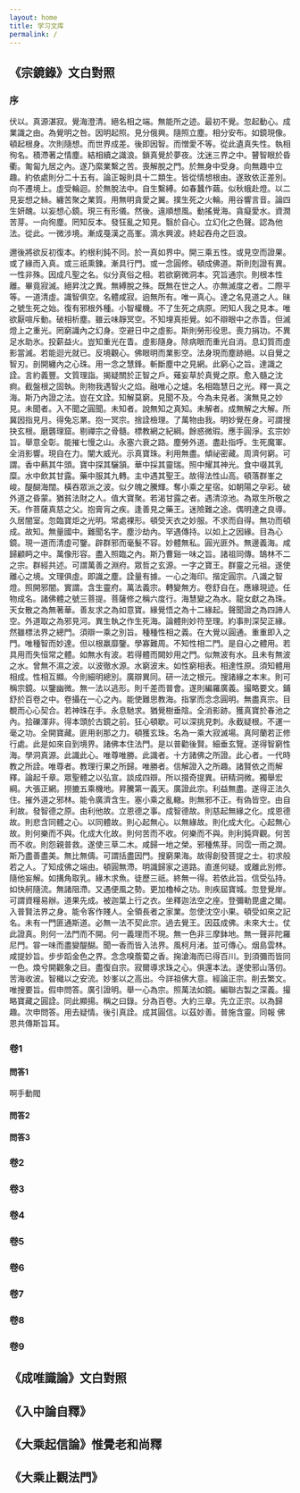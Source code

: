 ```yaml
---
layout: home
title: 学习文库
permalink: /
---
```


##  《宗鏡錄》文白對照
### 序
伏以。真源湛寂。覺海澄清。絕名相之端。無能所之迹。最初不覺。忽起動心。成業識之由。為覺明之咎。因明起照。見分俄興。隨照立塵。相分安布。如鏡現像。頓起根身。次則隨想。而世界成差。後即因智。而憎愛不等。從此遺真失性。執相徇名。積滯著之情塵。結相續之識浪。鎖真覺於夢夜。沈迷三界之中。瞽智眼於昏衢。匍匐九居之內。遂乃縻業繫之苦。喪解脫之門。於無身中受身。向無趣中立趣。約依處則分二十五有。論正報則具十二類生。皆從情想根由。遂致依正差別。向不遷境上。虛受輪迴。於無脫法中。自生繫縛。如春蠶作繭。似秋蛾赴燈。以二見妄想之絲。纏苦聚之業質。用無明貪愛之翼。撲生死之火輪。用谷響言音。論四生妍醜。以妄想心鏡。現三有形儀。然後。違順想風。動搖覺海。貪癡愛水。資潤苦芽。一向徇塵。罔知反本。發狂亂之知見。翳於自心。立幻化之色聲。認為他法。從此。一微涉境。漸成戞漢之高峯。滴水興波。終起吞舟之巨浪。

邇後將欲反初復本。約根利鈍不同。於一真如界中。開三乘五性。或見空而證果。或了緣而入真。或三祇熏鍊。漸具行門。或一念圓修。頓成佛道。斯則剋證有異。一性非殊。因成凡聖之名。似分真俗之相。若欲窮微洞本。究旨通宗。則根本性離。畢竟寂滅。絕昇沈之異。無縛脫之殊。既無在世之人。亦無滅度之者。二際平等。一道清虛。識智俱空。名體咸寂。逈無所有。唯一真心。達之名見道之人。昧之號生死之始。復有邪根外種。小智權機。不了生死之病原。罔知人我之見本。唯欲厭喧斥動。破相析塵。雖云味靜冥空。不知埋真拒覺。如不辯眼中之赤眚。但滅燈上之重光。罔窮識內之幻身。空避日中之虛影。斯則勞形役思。喪力捐功。不異足水助氷。投薪益火。豈知重光在眚。虛影隨身。除病眼而重光自消。息幻質而虛影當滅。若能迴光就已。反境觀心。佛眼明而業影空。法身現而塵跡絕。以自覺之智刃。剖開纏內之心珠。用一念之慧鋒。斬斷塵中之見網。此窮心之旨。達識之詮。言約義豐。文質理詣。揭疑關於正智之戶。薙妄草於真覺之原。愈入髓之沈痾。截盤根之固執。則物我遇智火之焰。融唯心之爐。名相臨慧日之光。釋一真之海。斯乃內證之法。豈在文詮。知解莫窮。見聞不及。今為未見者。演無見之妙見。未聞者。入不聞之圓聞。未知者。說無知之真知。未解者。成無解之大解。所冀因指見月。得兔忘罤。抱一冥宗。捨詮檢理。了萬物由我。明妙覺在身。可謂搜抉玄根。磨礱理窟。剔禪宗之骨髓。標教網之紀綱。餘惑微瑕。應手圓淨。玄宗妙旨。舉意全彰。能摧七慢之山。永塞六衰之路。塵勞外道。盡赴指呼。生死魔軍。全消影響。現自在力。闡大威光。示真寶珠。利用無盡。傾祕密藏。周濟何窮。可謂。香中爇其牛頭。寶中探其驪頷。華中採其靈瑞。照中耀其神光。食中啜其乳糜。水中飲其甘露。藥中服其九轉。主中遇其聖王。故得法性山高。頓落群峯之峻。醍醐海闊。橫吞眾派之波。似夕魄之騰輝。奪小乘之星宿。如朝陽之孕彩。破外道之昏蒙。猶貧法財之人。值大寶聚。若渴甘露之者。遇清涼池。為眾生所敬之天。作菩薩真慈之父。抱膏肓之疾。逢善見之藥王。迷險難之途。偶明達之良導。久居闇室。忽臨寶炬之光明。常處裸形。頓受天衣之妙服。不求而自得。無功而頓成。故知。無量國中。難聞名字。塵沙劫內。罕遇傳持。以如上之因緣。目為心鏡。現一道而清虛可鑒。辟群邪而毫髮不容。妙體無私。圓光匪外。無邊義海。咸歸顧眄之中。萬像形容。盡入照臨之內。斯乃曹谿一味之旨。諸祖同傳。鵠林不二之宗。群經共述。可謂萬善之淵府。眾哲之玄源。一字之寶王。群靈之元祖。遂使離心之境。文理俱虛。即識之塵。詮量有據。一心之海印。揩定圓宗。八識之智燈。照開邪闇。實謂。含生靈府。萬法義宗。轉變無方。卷舒自在。應緣現迹。任物成名。諸佛體之號三菩提。菩薩修之稱六度行。海慧變之為水。龍女獻之為珠。天女散之為無著華。善友求之為如意寶。緣覺悟之為十二緣起。聲聞證之為四諦人空。外道取之為邪見河。異生執之作生死海。論體則妙符至理。約事則深契正緣。然雖標法界之總門。須辯一乘之別旨。種種性相之義。在大覺以圓通。重重即入之門。唯種智而妙達。但以根羸靡鑒。學寡難周。不知性相二門。是自心之體用。若具用而失恒常之體。如無水有波。若得體而闕妙用之門。似無波有水。且未有無波之水。曾無不濕之波。以波徹水源。水窮波末。如性窮相表。相達性原。須知體用相成。性相互顯。今則細明總別。廣辯異同。研一法之根元。搜諸緣之本末。則可稱宗鏡。以鑒幽微。無一法以逃形。則千差而普會。遂則編羅廣義。撮略要文。鋪舒於百卷之中。卷攝在一心之內。能使難思教海。指掌而念念圓明。無盡真宗。目覩而心心契合。若神珠在手。永息馳求。猶覺樹垂陰。全消影跡。獲真寶於春池之內。拾礫渾非。得本頭於古鏡之前。狂心頓歇。可以深挑見刺。永截疑根。不運一毫之功。全開寶藏。匪用剎那之力。頓獲玄珠。名為一乘大寂滅場。真阿蘭若正修行處。此是如來自到境界。諸佛本住法門。是以普勸後賢。細垂玄覽。遂得智窮性海。學洞真源。此識此心。唯尊唯勝。此識者。十方諸佛之所證。此心者。一代時教之所詮。唯尊者。教理行果之所歸。唯勝者。信解證入之所趣。諸賢依之而解釋。論起千章。眾聖體之以弘宣。談成四辯。所以掇奇提異。研精洞微。獨舉宏綱。大張正網。撈摝五乘機地。昇騰第一義天。廣證此宗。利益無盡。遂得正法久住。摧外道之邪林。能令廣濟含生。塞小乘之亂轍。則無邪不正。有偽皆空。由自利故。發智德之原。由利他故。立恩德之事。成智德故。則慈起無緣之化。成恩德故。則悲含同體之心。以同體故。則心起無心。以無緣故。則化成大化。心起無心故。則何樂而不與。化成大化故。則何苦而不收。何樂而不與。則利鈍齊觀。何苦而不收。則怨親普救。遂使三草二木。咸歸一地之榮。邪種焦芽。同霑一雨之潤。斯乃盡善盡美。無比無儔。可謂括盡因門。搜窮果海。故得創發菩提之士。初求般若之人。了知成佛之端由。頓圓無滯。明識歸家之道路。直進何疑。或離此別修。隨他妄解。如搆角取乳。緣木求魚。徒歷三祇。終無一得。若依此旨。信受弘持。如快舸隨流。無諸阻滯。又遇便風之勢。更加櫓棹之功。則疾屆寶城。忽登覺岸。可謂資糧易辦。道果先成。被迦葉上行之衣。坐釋迦法空之座。登彌勒毘盧之閣。入普賢法界之身。能令客作賤人。全領長者之家業。忽使沈空小果。頓受如來之記名。未有一門匪通斯道。必無一法不契此宗。過去覺王。因茲成佛。未來大士。仗此證真。則何一法門而不開。何一義理而不現。無一色非三摩鉢地。無一聲非陀羅尼門。甞一味而盡變醍醐。聞一香而皆入法界。風柯月渚。並可傳心。烟島雲林。咸提妙旨。步步蹈金色之界。念念嗅薝蔔之香。掬滄海而已得百川。到須彌而皆同一色。煥兮開觀象之目。盡復自宗。寂爾導求珠之心。俱還本法。遂使邪山落仞。苦海收波。智檝以之安流。妙峯以之高出。今詳祖佛大意。經論正宗。削去繁文。唯搜要旨。假申問答。廣引證明。舉一心為宗。照萬法如鏡。編聯古製之深義。撮略寶藏之圓詮。同此顯揚。稱之曰錄。分為百卷。大約三章。先立正宗。以為歸趣。次申問答。用去疑情。後引真詮。成其圓信。以茲妙善。普施含靈。同報
佛恩共傳斯旨耳。

### 卷1
#### 問答1
啊手動閥
#### 問答2
#### 問答3
### 卷2
### 卷3
### 卷4
### 卷5
### 卷6
### 卷7
### 卷8
### 卷9

## 《成唯識論》文白對照
## 《入中論自釋》
## 《大乘起信論》惟覺老和尚釋
## 《大乘止觀法門》


